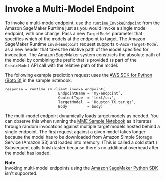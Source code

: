 # Invoke a Multi\-Model Endpoint<a name="invoke-multi-model-endpoint"></a>

To invoke a multi\-model endpoint, use the [ `runtime_InvokeEndpoint`](https://docs.aws.amazon.com/sagemaker/latest/APIReference/API_runtime_InvokeEndpoint.html) from the Amazon SageMaker Runtime just as you would invoke a single model endpoint, with one change\. Pass a new `TargetModel` parameter that specifies which of the models at the endpoint to target\. The Amazon SageMaker Runtime `InvokeEndpoint` request supports `X-Amzn-Target-Model` as a new header that takes the relative path of the model specified for invocation\. The Amazon SageMaker system constructs the absolute path of the model by combining the prefix that is provided as part of the `CreateModel` API call with the relative path of the model\.

The following example prediction request uses the [AWS SDK for Python \(Boto 3\)](https://boto3.amazonaws.com/v1/documentation/api/latest/reference/services/sagemaker-runtime.html) in the sample notebook\.

```
response = runtime_sm_client.invoke_endpoint(
                        EndpointName = ’my-endpoint’,
                        ContentType  = 'text/csv',
                        TargetModel  = ’Houston_TX.tar.gz’,
                        Body         = body)
```

The multi\-model endpoint dynamically loads target models as needed\. You can observe this when running the [MME Sample Notebook](https://github.com/awslabs/amazon-sagemaker-examples/tree/master/advanced_functionality/multi_model_xgboost_home_value/xgboost_multi_model_endpoint_home_value.ipynb) as it iterates through random invocations against multiple target models hosted behind a single endpoint\. The first request against a given model takes longer because the model has to be downloaded from Amazon Simple Storage Service \(Amazon S3\) and loaded into memory\. \(This is called a cold start\.\) Subsequent calls finish faster because there's no additional overhead after the model has loaded\.

**Note**  
Invoking multi\-model endpoints using the [Amazon SageMaker Python SDK](https://sagemaker.readthedocs.io) isn't supported\.